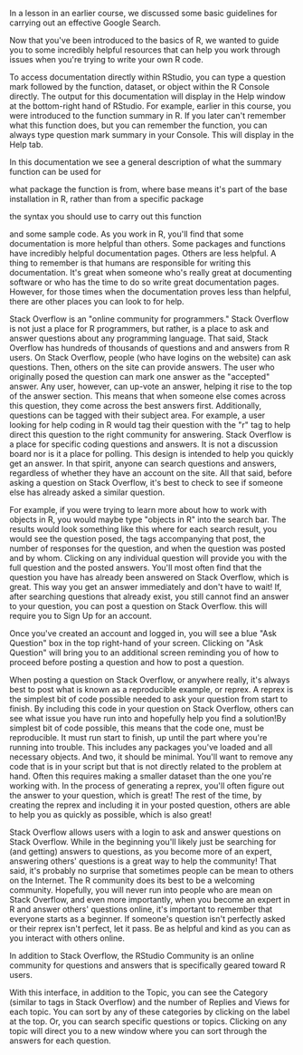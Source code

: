 In a lesson in an earlier course, we discussed some basic guidelines for carrying out an effective Google Search. 

Now that you've been introduced to the basics of R, we wanted to guide you to some incredibly helpful resources that can help you work through issues when you're trying to write your own R code.

To access documentation directly within RStudio, you can type a question mark followed by the function, dataset, or object within the R Console directly. The output for this documentation will display in the Help window at the bottom-right hand of RStudio. For example, earlier in this course, you were introduced to the function summary in R. If you later can't remember what this function does, but you can remember the function, you can always type question mark summary in your Console. This will display in the Help tab.

In this documentation we see a general description of what the summary function can be used for

what package the function is from, where base means it's part of the base installation in R, rather than from a specific package

the syntax you should use to carry out this function

and some sample code. As you work in R, you'll find that some documentation is more helpful than others. Some packages and functions have incredibly helpful documentation pages. Others are less helpful. A thing to remember is that humans are responsible for writing this documentation. It's great when someone who's really great at documenting software or who has the time to do so write great documentation pages. However, for those times when the documentation proves less than helpful, there are other places you can look to for help.

Stack Overflow is an "online community for programmers." Stack Overflow is not just a place for R programmers, but rather, is a place to ask and answer questions about any programming language. That said, Stack Overflow has hundreds of thousands of questions and and answers from R users. On Stack Overflow, people (who have logins on the website) can ask questions. Then, others on the site can provide answers. The user who originally posed the question can mark one answer as the "accepted" answer. Any user, however, can up-vote an answer, helping it rise to the top of the answer section. This means that when someone else comes across this question, they come across the best answers first. Additionally, questions can be tagged with their subject area. For example, a user looking for help coding in R would tag their question with the "r" tag to help direct this question to the right community for answering. Stack Overflow is a place for specific coding questions and answers. It is not a discussion board nor is it a place for polling. This design is intended to help you quickly get an answer. In that spirit, anyone can search questions and answers, regardless of whether they have an account on the site. All that said, before asking a question on Stack Overflow, it's best to check to see if someone else has already asked a similar question. 

For example, if you were trying to learn more about how to work with objects in R, you would maybe type "objects in R" into the search bar. The results would look something like this where for each search result, you would see the question posed, the tags accompanying that post, the number of responses for the question, and when the question was posted and by whom. Clicking on any individual question will provide you with the full question and the posted answers. You'll most often find that the question you have has already been answered on Stack Overflow, which is great. This way you get an answer immediately and don't have to wait! If, after searching questions that already exist, you still cannot find an answer to your question, you can post a question on Stack Overflow. this will require you to Sign Up for an account.

Once you've created an account and logged in, you will see a blue "Ask Question" box in the top right-hand of your screen. Clicking on "Ask Question" will bring you to an additional screen reminding you of how to proceed before posting a question and how to post a question.

When posting a question on Stack Overflow, or anywhere really, it's always best to post what is known as a reproducible example, or reprex. A reprex is the simplest bit of code possible needed to ask your question from start to finish. By including this code in your question on Stack Overflow, others can see what issue you have run into and hopefully help you find a solution!By simplest bit of code possible, this means that the code one, must be reproducible. It must run start to finish, up until the part where you're running into trouble. This includes any packages you've loaded and all necessary objects. And two, it should be minimal. You'll want to remove any code that is in your script but that is not directly related to the problem at hand. Often this requires making a smaller dataset than the one you're working with. In the process of generating a reprex, you'll often figure out the answer to your question, which is great! The rest of the time, by creating the reprex and including it in your posted question, others are able to help you as quickly as possible, which is also great!

Stack Overflow allows users with a login to ask and answer questions on Stack Overflow. While in the beginning you'll likely just be searching for (and getting) answers to questions, as you become more of an expert, answering others' questions is a great way to help the community! That said, it's probably no surprise that sometimes people can be mean to others on the Internet. The R community does its best to be a welcoming community. Hopefully, you will never run into people who are mean on Stack Overflow, and even more importantly, when you become an expert in R and answer others' questions online, it's important to remember that everyone starts as a beginner. If someone's question isn't perfectly asked or their reprex isn't perfect, let it pass. Be as helpful and kind as you can as you interact with others online.

In addition to Stack Overflow, the RStudio Community is an online community for questions and answers that is specifically geared toward R users.

With this interface, in addition to the Topic, you can see the Category (similar to tags in Stack Overflow) and the number of Replies and Views for each topic. You can sort by any of these categories by clicking on the label at the top. Or, you can search specific questions or topics. Clicking on any topic will direct you to a new window where you can sort through the answers for each question. 
